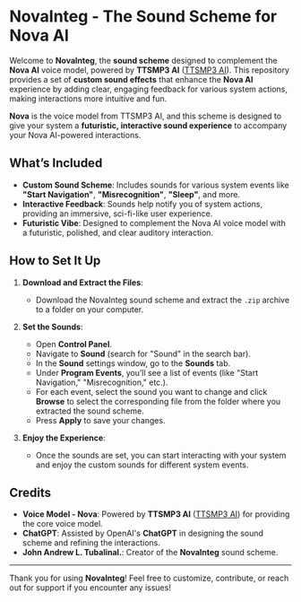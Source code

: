                                                                               

# NovaInteg - The Sound Scheme for Nova AI

Welcome to **NovaInteg**, the **sound scheme** designed to complement the **Nova AI** voice model, powered by **TTSMP3 AI** ([TTSMP3 AI](https://ttsmp3.com/ai)). This repository provides a set of **custom sound effects** that enhance the **Nova AI** experience by adding clear, engaging feedback for various system actions, making interactions more intuitive and fun.

**Nova** is the voice model from TTSMP3 AI, and this scheme is designed to give your system a **futuristic, interactive sound experience** to accompany your Nova AI-powered interactions.

## What’s Included
- **Custom Sound Scheme**: Includes sounds for various system events like **"Start Navigation"**, **"Misrecognition"**, **"Sleep"**, and more.
- **Interactive Feedback**: Sounds help notify you of system actions, providing an immersive, sci-fi-like user experience.
- **Futuristic Vibe**: Designed to complement the Nova AI voice model with a futuristic, polished, and clear auditory interaction.

## How to Set It Up
1. **Download and Extract the Files**:
   - Download the NovaInteg sound scheme and extract the `.zip` archive to a folder on your computer.
   
2. **Set the Sounds**:
   - Open **Control Panel**.
   - Navigate to **Sound** (search for "Sound" in the search bar).
   - In the **Sound** settings window, go to the **Sounds** tab.
   - Under **Program Events**, you’ll see a list of events (like "Start Navigation," "Misrecognition," etc.).
   - For each event, select the sound you want to change and click **Browse** to select the corresponding file from the folder where you extracted the sound scheme.
   - Press **Apply** to save your changes.

3. **Enjoy the Experience**:
   - Once the sounds are set, you can start interacting with your system and enjoy the custom sounds for different system events.

## Credits
- **Voice Model - Nova**: Powered by **TTSMP3 AI** ([TTSMP3 AI](https://ttsmp3.com/ai)) for providing the core voice model.
- **ChatGPT**: Assisted by OpenAI's **ChatGPT** in designing the sound scheme and refining the interactions.
- **John Andrew L. Tubalinal.**: Creator of the **NovaInteg** sound scheme.

---

Thank you for using **NovaInteg**! Feel free to customize, contribute, or reach out for support if you encounter any issues!
